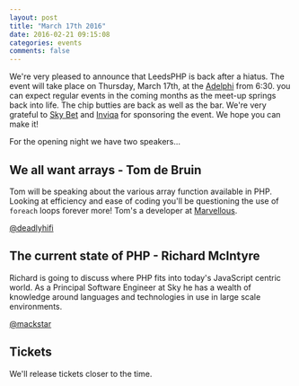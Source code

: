 ```yaml
---
layout: post
title: "March 17th 2016"
date: 2016-02-21 09:15:08
categories: events
comments: false
---
```

We're very pleased to announce that LeedsPHP is back after a hiatus. The event will take place on Thursday, March 17th, at the [Adelphi](https://www.theadelphileeds.co.uk/) from 6:30. you can expect regular events in the coming months as the meet-up springs back into life. The chip butties are back as well as the bar. We're very grateful to [Sky Bet](http://skybetcareers.com/about-us) and [Inviqa](http://inviqa.com/) for sponsoring the event. We hope you can make it!

For the opening night we have two speakers…

## We all want arrays - Tom de Bruin

Tom will be speaking about the various array function available in PHP. Looking at efficiency and ease of coding you'll be questioning the use of `foreach` loops forever more! Tom's a  developer at [Marvellous](https://wearemarvellous.com).

[@deadlyhifi](https://twitter.com/deadlyhifi)

## The current state of PHP - Richard McIntyre

Richard is going to discuss where PHP fits into today's JavaScript centric world. As a Principal Software Engineer at Sky he has a wealth of knowledge around languages and technologies in use in large scale environments.

[@mackstar](https://twitter.com/mackstar)

## Tickets

We'll release tickets closer to the time.
